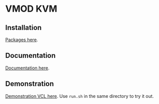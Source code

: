 # VMOD KVM

## Installation

[Packages here](https://github.com/varnish/libvmod-tinykvm/releases/download/v0.1/artifacts.zip).

## Documentation

[Documentation here](https://sandbox.varnish-software.com/docs).


## Demonstration

[Demonstration VCL here](/demo/tinykvm.vcl). Use `run.sh` in the same directory to try it out.
